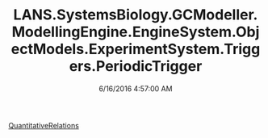 ﻿---
title: LANS.SystemsBiology.GCModeller.ModellingEngine.EngineSystem.ObjectModels.ExperimentSystem.Triggers.PeriodicTrigger
date: 6/16/2016 4:57:00 AM
---

[QuantitativeRelations](T-LANS.SystemsBiology.GCModeller.ModellingEngine.EngineSystem.ObjectModels.ExperimentSystem.Triggers.PeriodicTrigger.QuantitativeRelations.html)
